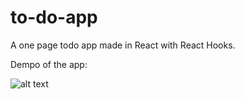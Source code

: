 # to-do-app

A one page todo app made in React with React Hooks.

Dempo of the app:

![alt text](https://media1.giphy.com/media/OoQqo05GFcXJ3aEhPu/giphy.gif "Full functionality of the app")
